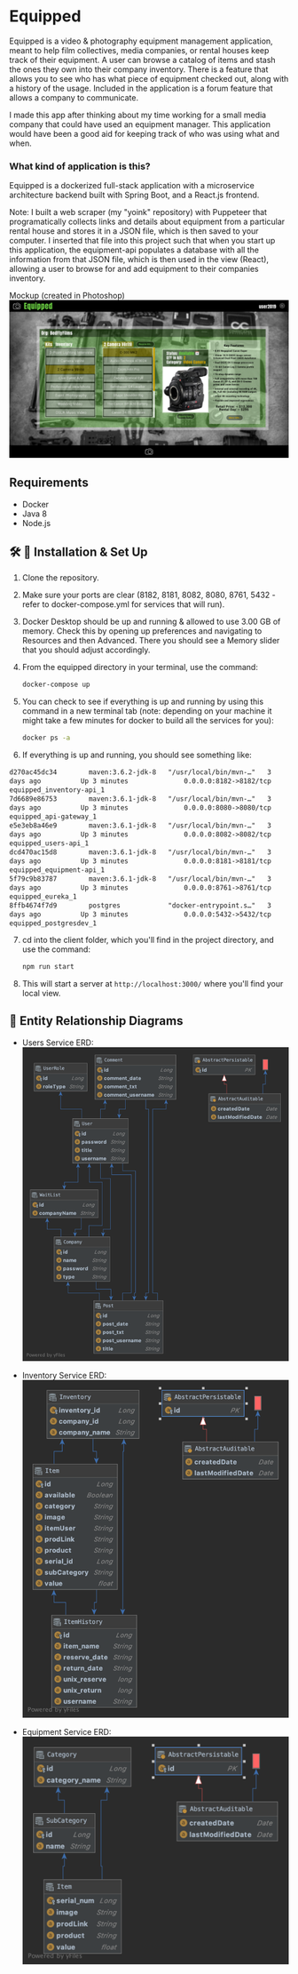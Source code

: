 # Equipped
Equipped is a video & photography equipment management application, meant to help film collectives, media companies, or rental houses keep track of their equipment. A user can browse a catalog of items and stash the ones they own into their company inventory. There is a feature that allows you to see who has what piece of equipment checked out, along with a history of the usage. Included in the application is a forum feature that allows a company to communicate.

I made this app after thinking about my time working for a small media company that could have used an equipment manager. This application would have been a good aid for keeping track of who was using what and when.

### What kind of application is this?
Equipped is a dockerized full-stack application with a microservice architecture backend built with Spring Boot, and a React.js frontend.

Note:
I built a web scraper (my "yoink" repository) with Puppeteer that programatically collects links and details about equipment from a particular rental house and stores it in a JSON file, which is then saved to your computer. I inserted that file into this project such that when you start up this application, the equipment-api populates a database with all the information from that JSON file, which is then used in the view (React), allowing a user to browse for and add equipment to their companies inventory.

Mockup (created in Photoshop)
![Schedule](/readmeImgs/Equipped_GUI_MockUp_v1.png)

## Requirements
- Docker
- Java 8
- Node.js

## 🛠 🚀 Installation & Set Up
1. Clone the repository.

3. Make sure your ports are clear (8182, 8181, 8082, 8080, 8761, 5432 - refer to docker-compose.yml for services that will run).

4. Docker Desktop should be up and running & allowed to use 3.00 GB of memory. Check this by opening up preferences and navigating to Resources and then Advanced. There you should see a Memory slider that you should adjust accordingly.

5. From the equipped directory in your terminal, use the command: 
    ```sh
    docker-compose up
    ```
5. You can check to see if everything is up and running by using this command in a new terminal tab (note: depending on your machine it might take a few minutes for docker to build all the services for you):
     ```sh
    docker ps -a
    ```
6. If everything is up and running, you should see something like:
```
d270ac45dc34        maven:3.6.2-jdk-8   "/usr/local/bin/mvn-…"   3 days ago          Up 3 minutes              0.0.0.0:8182->8182/tcp   equipped_inventory-api_1
7d6689e86753        maven:3.6.1-jdk-8   "/usr/local/bin/mvn-…"   3 days ago          Up 3 minutes              0.0.0.0:8080->8080/tcp   equipped_api-gateway_1
e5e3eb8a46e9        maven:3.6.1-jdk-8   "/usr/local/bin/mvn-…"   3 days ago          Up 3 minutes              0.0.0.0:8082->8082/tcp   equipped_users-api_1
dcd470ac15d8        maven:3.6.1-jdk-8   "/usr/local/bin/mvn-…"   3 days ago          Up 3 minutes              0.0.0.0:8181->8181/tcp   equipped_equipment-api_1
5f79c9b83787        maven:3.6.1-jdk-8   "/usr/local/bin/mvn-…"   3 days ago          Up 3 minutes              0.0.0.0:8761->8761/tcp   equipped_eureka_1
8ffb4674f7d9        postgres            "docker-entrypoint.s…"   3 days ago          Up 3 minutes              0.0.0.0:5432->5432/tcp   equipped_postgresdev_1
```
7. cd into the client folder, which you'll find in the project directory, and use the command:
    ```sh
    npm run start
    ```
8. This will start a server at ```http://localhost:3000/``` where you'll find your local view.

## 🤖 Entity Relationship Diagrams
* Users Service ERD:
![users-erd](readmeImgs/usersERD.png)

* Inventory Service ERD:
![inventory-erd](readmeImgs/inventoryERD.png)

* Equipment Service ERD:
![equipment-erd](readmeImgs/equipmentERD.png)
